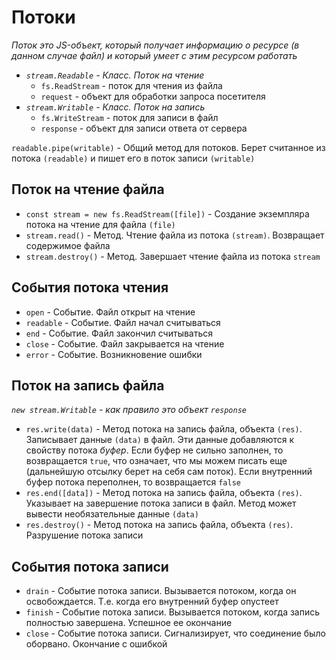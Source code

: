 # Потоки

*Поток это JS-объект, который получает информацию о ресурсе (в данном случае файл) и который умеет с этим ресурсом работать*

* *`stream.Readable` - Класс. Поток на чтение*
  * `fs.ReadStream` - поток для чтения из файла
  * `request` - объект для обработки запроса посетителя
* *`stream.Writable` - Класс. Поток на запись*
  * `fs.WriteStream` - поток для записи в файл
  * `response` - объект для записи ответа от сервера

`readable.pipe(writable)` - Общий метод для потоков. Берет считанное из потока `(readable)` и пишет его в поток записи `(writable)`

## Поток на чтение файла

* `const stream = new fs.ReadStream([file])` - Создание экземпляра потока на чтение для файла `(file)`
* `stream.read()` - Метод. Чтение файла из потока `(stream)`. Возвращает содержимое файла
* `stream.destroy()` - Метод. Завершает чтение файла из потока `stream`

## События потока чтения

* `open` - Событие. Файл открыт на чтение
* `readable` - Событие. Файл начал считываться
* `end` - Событие. Файл закончил считываться
* `close` - Событие. Файл закрывается на чтение
* `error` - Событие. Возникновение ошибки

## Поток на запись файла

*`new stream.Writable` - как правило это объект `response`*

* `res.write(data)` - Метод потока на запись файла, объекта `(res)`. Записывает данные `(data)` в файл. Эти данные добавляются к свойству потока *буфер*. Если буфер не сильно заполнен, то возвращается `true`, что означает, что мы можем писать еще (дальнейшую отсылку берет на себя сам поток). Если внутренний буфер потока переполнен, то возвращается `false`
* `res.end([data])` - Метод потока на запись файла, объекта `(res)`. Указывает на завершение потока записи в файл. Метод может вывести необязательные данные `(data)`
* `res.destroy()` - Метод потока на запись файла, объекта `(res)`. Разрушение потока записи

## События потока записи

* `drain` - Событие потока записи. Вызывается потоком, когда он освобождается. Т.е. когда его внутренний буфер опустеет
* `finish` - Событие потока записи. Вызывается потоком, когда запись полностью завершена. Успешное ее окончание
* `close` - Событие потока записи. Сигнализирует, что соединение было оборвано. Окончание с ошибкой